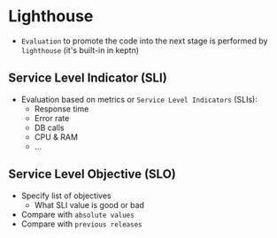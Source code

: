 # Lighthouse

- `Evaluation` to promote the code into the next stage is performed by `lighthouse` (it's built-in in keptn)

## Service Level Indicator (SLI)

- Evaluation based on metrics or `Service Level Indicators` (SLIs):
  - Response time
  - Error rate
  - DB calls
  - CPU & RAM
  - ...

## Service Level Objective (SLO)

- Specify list of objectives
  - What SLI value is good or bad
- Compare with `absolute values`
- Compare with `previous releases`
